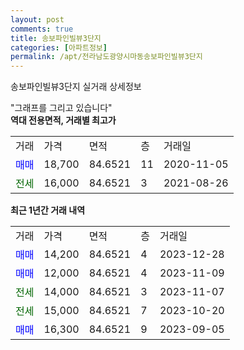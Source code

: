 ```yaml
---
layout: post
comments: true
title: 송보파인빌뷰3단지
categories: [아파트정보]
permalink: /apt/전라남도광양시마동송보파인빌뷰3단지
---
```


송보파인빌뷰3단지 실거래 상세정보

<script type="text/javascript">
  google.charts.load('current', {'packages':['line', 'corechart']});
  google.charts.setOnLoadCallback(drawChart);

  function drawChart() {
    var data = new google.visualization.DataTable();
    data.addColumn('date', '거래일');
    data.addColumn('number', "매매");
    data.addColumn('number', "전세");
    data.addColumn('number', "전매");

    data.addRows([[new Date(Date.parse("2023-12-28")), 14200, null, null], [new Date(Date.parse("2023-11-09")), 12000, null, null], [new Date(Date.parse("2023-11-07")), null, 14000, null], [new Date(Date.parse("2023-10-20")), null, 15000, null], [new Date(Date.parse("2023-09-05")), 16300, null, null]]);

    var options = {
      hAxis: {
        format: 'yyyy/MM/dd'
      },    
      lineWidth: 0,
      pointsVisible: true,    
      title: '최근 1년간 유형별 실거래가 분포',
      legend: { position: 'bottom' }
    };

    var formatter = new google.visualization.NumberFormat({pattern:'###,###'} );
    formatter.format(data, 1);
    formatter.format(data, 2);
    
    setTimeout(function() {
        var chart = new google.visualization.LineChart(document.getElementById('columnchart_material'));
        chart.draw(data, (options));
        document.getElementById('loading').style.display = 'none';
    }, 200);
  }
</script>


<div id="loading" style="z-index:20; display: block; margin-left: 0px">"그래프를 그리고 있습니다"</div>
<div id="columnchart_material" style="width: 95%; margin-left: 0px; display: block"></div>
<!-- contents start -->
<b>역대 전용면적, 거래별 최고가</b>
<table class="sortable">
    <tr>
      <td>거래</td>
      <td>가격</td>
      <td>면적</td>
      <td>층</td>
      <td>거래일</td>
    </tr>
        <tr>
          <td><a style="color: blue">매매</a></td>
          <td>18,700</td>
          <td>84.6521</td>
          <td>11</td>
          <td>2020-11-05</td>
        </tr>        
        <tr>
              <td><a style="color: darkgreen">전세</a></td>
              <td>16,000</td>
              <td>84.6521</td>
              <td>3</td>
              <td>2021-08-26</td>
            </tr>        
    
</table>

<b>최근 1년간 거래 내역</b>

<table class="sortable">
    <tr>
      <td>거래</td>
      <td>가격</td>
      <td>면적</td>
      <td>층</td>
      <td>거래일</td>
    </tr>
    <tr>
      <td><a style="color: blue">매매</a></td>
      <td>14,200</td>
      <td>84.6521</td>
      <td>4</td>
      <td>2023-12-28</td>
    </tr>          <tr>
      <td><a style="color: blue">매매</a></td>
      <td>12,000</td>
      <td>84.6521</td>
      <td>4</td>
      <td>2023-11-09</td>
    </tr>          <tr>
      <td><a style="color: darkgreen">전세</a></td>
      <td>14,000</td>
      <td>84.6521</td>
      <td>3</td>
      <td>2023-11-07</td>
    </tr>          <tr>
      <td><a style="color: darkgreen">전세</a></td>
      <td>15,000</td>
      <td>84.6521</td>
      <td>7</td>
      <td>2023-10-20</td>
    </tr>          <tr>
      <td><a style="color: blue">매매</a></td>
      <td>16,300</td>
      <td>84.6521</td>
      <td>9</td>
      <td>2023-09-05</td>
    </tr>      </table>
<!-- contents end -->    

